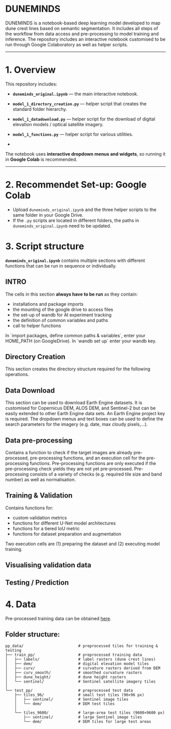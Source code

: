 # DUNEMINDS


DUNEMINDS is a notebook-based deep learning model developed to map dune crest lines based on semantic segmentation. It includes all steps of the workflow from data access and pre-processing to model training and inference.
The repository includes an interactive notebook customised to be run through Google Colaboratory as well as helper scripts.

---

# 1. Overview

This repository includes:

- **`duneminds_original.ipynb`** — the main interactive notebook.
- **`model_1_directory_creation.py`** — helper script that creates the standard folder hierarchy.
- **`model_1_datadownload.py`** — helper script for the download of digital elevation models / optical satellite imagery.
- **`model_1_functions.py`** — helper script for various utilities.

- 
The notebook uses **interactive dropdown menus and widgets**, so running it in **Google Colab** is recommended.

---

# 2. Recommendet Set-up: Google Colab


   - Upload `duneminds_original.ipynb` and the three helper scripts to the same folder in your Google Drive.
   - If the `.py` scripts are located in different folders, the paths in `duneminds_original.ipynb` need to be updated.


# 3. Script structure

**`duneminds_original.ipynb`** contains multiple sections with different functions that can be run in sequence or individually. 

## INTRO
The cells in this section **always have to be run** as they contain:
- installations and package imports
- the mounting of the google drive to access files
- the set-up of wandb for AI experiment tracking
- the definition of common variables and paths
- call to helper functions

In ´import packages, define common paths & variables´, enter your HOME_PATH (on GoogleDrive).
In ´wandb set up´ enter your wandb key.


## Directory Creation
This section creates the directory structure required for the following operations.


## Data Download
This section can be used to download Earth Engine datasets. It is customised for Copernicus DEM, ALOS DEM, and Sentinel-2 but can be easily extended to other Earth Engine data sets.
An Earth Engine project key is required. 
The dropdown menus and text boxes can be used to define the search parameters for the imagery (e.g. date, max cloudy pixels,...). 

## Data pre-processing
Contains a function to check if the target images are already pre-processed, pre-processing functions, and an execution cell for the pre-processing functions.
Pre-processing functions are only executed if the pre-processing check yields they are not yet pre-processed.
Pre-processing consists of a variety of checks (e.g. required tile size and band number) as well as normalisation.

## Training & Validation
Contains functions for:
- custom validation metrics
- functions for different U-Net model architectures
- functions for a tiered IoU metric
- functions for dataset preparation and augmentation

Two execution cells are (1) preparing the dataset and (2) executing model training.


## Visualising validation data


## Testing / Prediction





# 4. Data

Pre-processed training data can be obtained [here](https://drive.google.com/drive/folders/1-TrPQzy8tLkgg-vgebODLxou5t6dp9dN?usp=sharing).

## Folder structure:

```text
pp_data/                        # preprocessed tiles for training & testing
├── train_pp/                   # preprocessed training data
│   ├── labels/                 # label rasters (dune crest lines)
│   ├── dem/                    # digital elevation model tiles
│   ├── curv/                   # curvature rasters derived from DEM
│   ├── curv_smooth/            # smoothed curvature rasters
│   ├── dune_height/            # dune height rasters
│   └── sentinel/               # Sentinel satellite imagery tiles
│
└── test_pp/                    # preprocessed test data
    ├── tiles_96/               # small test tiles (96×96 px)
    │   ├── sentinel/           # Sentinel image tiles
    │   └── dem/                # DEM test tiles
    │
    └── tiles_9600/             # large-area test tiles (9600×9600 px)
        ├── sentinel/           # large Sentinel image tiles
        └── dem/                # DEM tiles for large test areas


